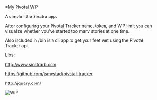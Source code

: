 =My Pivotal WIP

A simple little Sinatra app. 

After configuring your Pivotal Tracker name, token, and WIP limit you can visualize whether you've started too many stories at one time.

Also included in /bin is a cli app to get your feet wet using the Pivotal Tracker api.

Libs:

http://www.sinatrarb.com

https://github.com/jsmestad/pivotal-tracker

http://jquery.com/

![WIP](https://img.skitch.com/20110214-s58qnqm5qg34qa4jrnf58bh1m.jpg)

